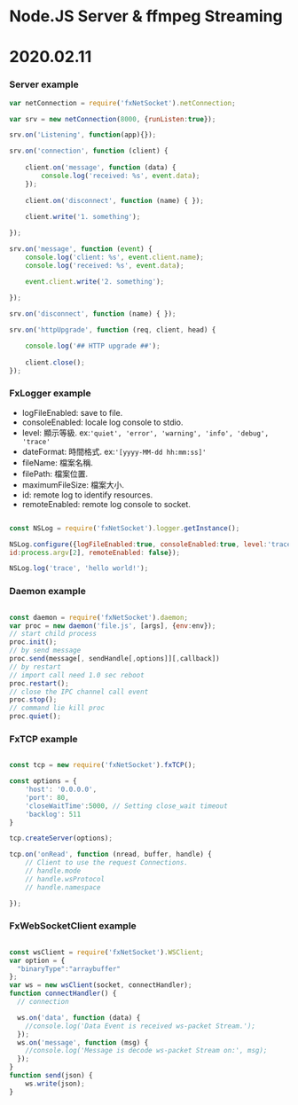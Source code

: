 # Node.JS Server & ffmpeg Streaming
# 2020.02.11


### Server example

```js
var netConnection = require('fxNetSocket').netConnection;

var srv = new netConnection(8000, {runListen:true});

srv.on('Listening', function(app){});

srv.on('connection', function (client) {
    
    client.on('message', function (data) {
        console.log('received: %s', event.data);
    });
    
    client.on('disconnect', function (name) { });
    
    client.write('1. something');

});

srv.on('message', function (event) {
    console.log('client: %s', event.client.name);
    console.log('received: %s', event.data);

    event.client.write('2. something');
    
});

srv.on('disconnect', function (name) { });

srv.on('httpUpgrade', function (req, client, head) {

    console.log('## HTTP upgrade ##');
    
    client.close();
});

```

### FxLogger example

* logFileEnabled: save to file.
* consoleEnabled: locale log console to stdio.
* level: 顯示等級. ex:`'quiet', 'error', 'warning', 'info', 'debug', 'trace'`
* dateFormat: 時間格式. ex:`'[yyyy-MM-dd hh:mm:ss]'`
* fileName: 檔案名稱.
* filePath: 檔案位置.
* maximumFileSize: 檔案大小.
* id: remote log to identify resources.
* remoteEnabled: remote log console to socket.

```js

const NSLog = require('fxNetSocket').logger.getInstance();

NSLog.configure({logFileEnabled:true, consoleEnabled:true, level:'trace', dateFormat:'[yyyy-MM-dd hh:mm:ss]',fileName:fileName,filePath:__dirname+"/historyLog", maximumFileSize: 1024 * 1024 * 100,
id:process.argv[2], remoteEnabled: false});

NSLog.log('trace', 'hello world!');

```

### Daemon example
```js

const daemon = require('fxNetSocket').daemon;
var proc = new daemon('file.js', [args], {env:env});
// start child process 
proc.init();
// by send message 
proc.send(message[, sendHandle[,options]][,callback])
// by restart
// import call need 1.0 sec reboot
proc.restart();
// close the IPC channel call event
proc.stop();
// command lie kill proc 
proc.quiet();
```
### FxTCP example
```js

const tcp = new require('fxNetSocket').fxTCP();

const options = {
    'host': '0.0.0.0',
    'port': 80,
    'closeWaitTime':5000, // Setting close_wait timeout
    'backlog': 511
}

tcp.createServer(options);

tcp.on('onRead', function (nread, buffer, handle) {
    // Client to use the request Connections.
    // handle.mode
    // handle.wsProtocol
    // handle.namespace

});

```
### FxWebSocketClient example
```js

const wsClient = require('fxNetSocket').WSClient;
var option = {
  "binaryType":"arraybuffer"
};
var ws = new wsClient(socket, connectHandler);
function connectHandler() {
  // connection

  ws.on('data', function (data) {
    //console.log('Data Event is received ws-packet Stream.');
  });
  ws.on('message', function (msg) {
    //console.log('Message is decode ws-packet Stream on:', msg);
  });
}
function send(json) {
    ws.write(json);
}

```
